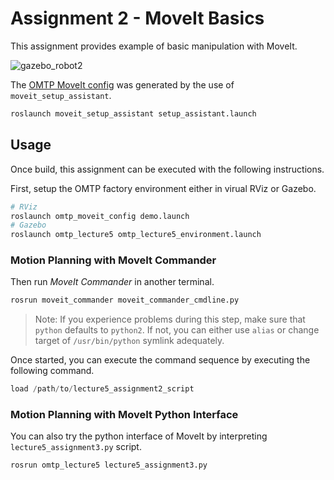 # Assignment 2 - MoveIt Basics

This assignment provides example of basic manipulation with MoveIt.

![gazebo_robot2](graphics/gazebo_robot2.gif)

The [OMTP MoveIt config](omtp_moveit_config/) was generated by the use of `moveit_setup_assistant`.
```bash
roslaunch moveit_setup_assistant setup_assistant.launch
```

## Usage
Once build, this assignment can be executed with the following instructions.

First, setup the OMTP factory environment either in virual RViz or Gazebo.
```bash
# RViz
roslaunch omtp_moveit_config demo.launch
# Gazebo
roslaunch omtp_lecture5 omtp_lecture5_environment.launch
```

### Motion Planning with MoveIt Commander
Then run *MoveIt Commander* in another terminal.
```bash
rosrun moveit_commander moveit_commander_cmdline.py
```
> Note: If you experience problems during this step, make sure that `python` defaults to `python2`. If not, you can either use `alias` or change target of `/usr/bin/python` symlink adequately.

Once started, you can execute the command sequence by executing the following command.
```python
load /path/to/lecture5_assignment2_script
```

### Motion Planning with MoveIt Python Interface
You can also try the python interface of MoveIt by interpreting `lecture5_assignment3.py` script.
```bash
rosrun omtp_lecture5 lecture5_assignment3.py
```
